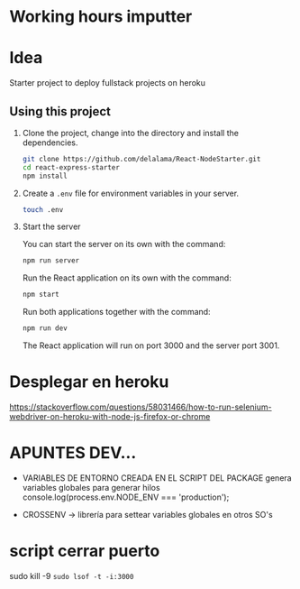 # Working hours imputter


# Idea
Starter project to deploy fullstack projects on heroku

## Using this project

1. Clone the project, change into the directory and install the dependencies.

   ```bash
   git clone https://github.com/delalama/React-NodeStarter.git
   cd react-express-starter
   npm install
   ```

2. Create a `.env` file for environment variables in your server.

   ```bash
   touch .env
   ```

3. Start the server

   You can start the server on its own with the command:

   ```bash
   npm run server
   ```

   Run the React application on its own with the command:

   ```bash
   npm start
   ```

   Run both applications together with the command:

   ```bash
   npm run dev
   ```

   The React application will run on port 3000 and the server port 3001.


# Desplegar en heroku
https://stackoverflow.com/questions/58031466/how-to-run-selenium-webdriver-on-heroku-with-node-js-firefox-or-chrome


# APUNTES DEV...
- VARIABLES DE ENTORNO CREADA EN EL SCRIPT DEL PACKAGE genera variables globales para generar hilos
  console.log(process.env.NODE_ENV === 'production');

-  CROSSENV -> librería para settear variables globales en otros SO's


# script cerrar puerto
sudo kill -9 `sudo lsof -t -i:3000`